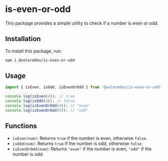 # is-even-or-odd

This package provides a simple utility to check if a number is even or odd.

## Installation

To install this package, run:

```bash
npm i @selormdev/is-even-or-odd
```

## Usage

```javascript
import { isEven, isOdd, isEvenOrOdd } from '@selormdev/is-even-or-odd';

console.log(isEven(4)); // true
console.log(isOdd(4)); // false
console.log(isEvenOrOdd(4)); // "even"
console.log(isEvenOrOdd(5)); // "odd"
```

## Functions

- `isEven(num)`: Returns `true` if the number is even, otherwise `false`.
- `isOdd(num)`: Returns `true` if the number is odd, otherwise `false`.
- `isEvenOrOdd(num)`: Returns `"even"` if the number is even, `"odd"` if the number is odd.
